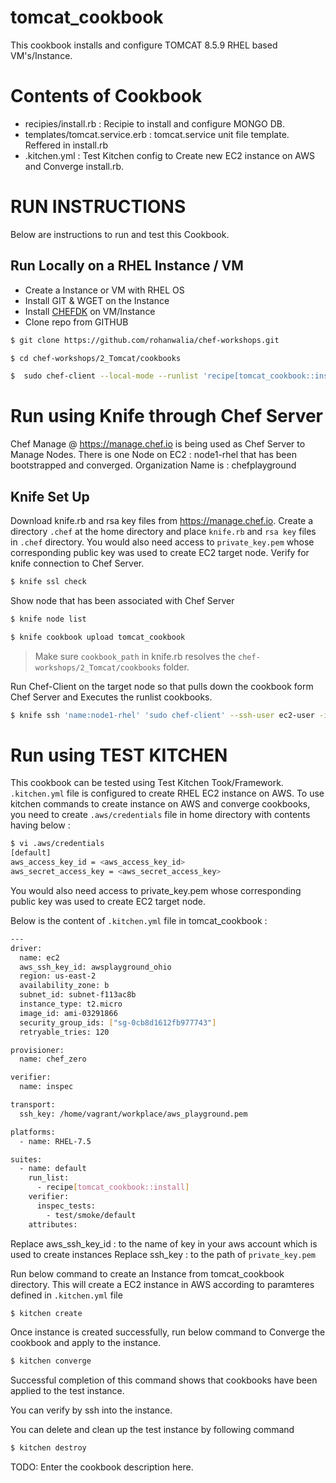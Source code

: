 # tomcat_cookbook
This cookbook installs and configure TOMCAT 8.5.9 RHEL based VM's/Instance.

# Contents of Cookbook
- recipies/install.rb : Recipie to install and configure MONGO DB.
- templates/tomcat.service.erb : tomcat.service unit file template. Reffered in install.rb
- .kitchen.yml : Test Kitchen config to Create new EC2 instance on AWS and Converge install.rb.

# RUN INSTRUCTIONS
Below are instructions to run and test this Cookbook.
## Run Locally on a RHEL Instance / VM
- Create a Instance or VM with RHEL OS
- Install GIT & WGET on the Instance
- Install [CHEFDK](https://downloads.chef.io/chefdk#el) on VM/Instance
- Clone repo from GITHUB

```sh
$ git clone https://github.com/rohanwalia/chef-workshops.git
```
```sh
$ cd chef-workshops/2_Tomcat/cookbooks
```
```sh
$  sudo chef-client --local-mode --runlist 'recipe[tomcat_cookbook::install]'
```
# Run using Knife through Chef Server
Chef Manage @ https://manage.chef.io is being used as Chef Server to Manage Nodes. 
There is one Node on EC2 : node1-rhel that has been bootstrapped and converged. Organization Name is : chefplayground

## Knife Set Up
Download knife.rb and rsa key files from https://manage.chef.io. Create a directory `.chef` at the home directory and place `knife.rb` and `rsa key` files in `.chef` directory. You would also need access to `private_key.pem` whose corresponding public key was used to create EC2 target node.
Verify for knife connection to Chef Server.
```sh
$ knife ssl check
```
Show node that has been associated with Chef Server
```sh
$ knife node list
```
```sh
$ knife cookbook upload tomcat_cookbook
```
> Make sure  `cookbook_path` in knife.rb resolves the `chef-workshops/2_Tomcat/cookbooks` folder.

Run Chef-Client on the target node so that pulls down the cookbook form Chef Server and Executes the runlist cookbooks.
```sh
$ knife ssh 'name:node1-rhel' 'sudo chef-client' --ssh-user ec2-user -i <path_to_private_key> --attribute cloud.public_hostname
```

# Run using TEST KITCHEN
This cookbook can be tested using Test Kitchen Took/Framework. 
`.kitchen.yml` file is configured to create RHEL EC2 instance on AWS. To use kitchen commands to create instance on AWS and converge cookbooks, you need to create `.aws/credentials` file in home directory with contents having below :
```sh
$ vi .aws/credentials
[default]
aws_access_key_id = <aws_access_key_id>
aws_secret_access_key = <aws_secret_access_key>
```
You would also need access to private_key.pem whose corresponding public key was used to create EC2 target node.

Below is the content of `.kitchen.yml` file in tomcat_cookbook : 

```sh
---
driver:
  name: ec2
  aws_ssh_key_id: awsplayground_ohio
  region: us-east-2
  availability_zone: b
  subnet_id: subnet-f113ac8b
  instance_type: t2.micro
  image_id: ami-03291866
  security_group_ids: ["sg-0cb8d1612fb977743"]
  retryable_tries: 120

provisioner:
  name: chef_zero

verifier:
  name: inspec

transport:
  ssh_key: /home/vagrant/workplace/aws_playground.pem

platforms:
  - name: RHEL-7.5

suites:
  - name: default
    run_list:
      - recipe[tomcat_cookbook::install]
    verifier:
      inspec_tests:
        - test/smoke/default
    attributes:
```
Replace aws_ssh_key_id : to the name of key in your aws account which is used to create instances
Replace ssh_key : to the path of `private_key.pem`

Run below command to create an Instance from tomcat_cookbook directory. This will create a EC2 instance in AWS according to paramteres defined in `.kitchen.yml` file

```sh
$ kitchen create
```
Once instance is created successfully, run below command to Converge the cookbook and apply to the instance.
```sh
$ kitchen converge
```
Successful completion of this command shows that cookbooks have been applied to the test instance.

You can verify by ssh into the instance.

You can delete and clean up the test instance by following command
```sh
$ kitchen destroy
```





TODO: Enter the cookbook description here.

